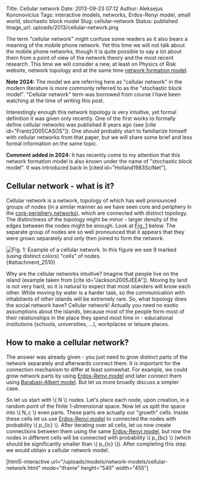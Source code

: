 Title: Cellular network
Date: 2013-09-23 07:12
Author: Aleksejus Kononovicius
Tags: interactive models, networks, Erdos-Renyi model, small world, stochastic block model
Slug: cellular-network
Status: published
Image_url: uploads/2013/cellular-network.png

The
term "cellular network" might confuse some readers as it also bears a
meaning of the mobile phone network. Yet this time we will not talk
about the mobile phone networks, though it is quite possible to say a
lot about them from a point of view of the network theory and the most
recent research. This time we will consider a new, at least on Physics
of Risk website, network topology and at the same time [network
formation
model](/tag/networks/).

**Note 2024:** The model we are referring here as "cellular network" in the
modern literature is more commonly referred to as the "stochastic block
model". "Cellular network" term was borrowed from course I have been
watching at the time of writing this post.
<!--more-->

Interestingly enough this network topology is very intuitive, yet formal
definition it was given only recently. One of the first works to
formally define cellular networks was published 8 years ago (see \[cite
id="Frantz2005CASOS"\]). One should probably start to familiarize
himself with cellular networks from that paper, but we will share some
brief and less formal information on the same topic.

**Comment added in 2024:** It has recently come to my attention that this
network formation model is also known under the name of "stochastic block
model". It was introduced back in [cited id="Holland1983SciNet"].

Cellular network - what is it?
------------------------------

Cellular network is a network, topology of which has well pronounced
groups of nodes (in a similar manner as we have seen core and periphery
in the [core-periphery
networks]({filename}/articles/2013/core-periphery-network-models.md)),
which are connected with distinct topology. The distinctness of the
topology might be minor - larger density of the edges between the nodes
might be enough. Look at [Fig. 1](#attachment_2510) below. The separate
group of nodes are so well pronounced that it appears that they were
grown separately and only then joined to form the network.

![Fig.  1: Example of a cellular network. In this figure we see 9 marked
(using distinct colors) "cells" of
nodes.]({static}/uploads/2013/cellular-network.png "Example of a cellular
network. In this figure we see 9 marked (using distinct colors) 'cells' of
nodes."){#attachment_2510} 

Why are the cellular networks intuitive? Imagine that people live on the
island (example taken from \[cite id="Jackson2005JEEA"\]). Moving by
land is not very hard, so it is natural to expect that most islanders
will know each other. While moving by water is a harder task, so the
communication with inhabitants of other islands will be extremely rare.
So, what topology does the social network have? Cellular network!
Actually you need no exotic assumptions about the islands, because most
of the people form most of their relationships in the place they spend
most time in - educational institutions (schools, universities, ...),
workplaces or leisure places.

How to make a cellular network?
-------------------------------

The answer was already given - you just need to grow distinct parts of
the network separately and afterwards connect them. It is important for
the connection mechanism to differ at least somewhat. For example, we
could grow network parts by using [Erdos-Renyi
model]({filename}/articles/2013/erdos-renyi-model.md)
and later connect them using [Barabasi-Albert
model]({filename}/articles/2013/barabasi-albert-model.md).
But let us more broadly discuss a simpler case.

So let us start with \\\(  N \\\) nodes. Let's place each node, upon
creation, in a random point of the finite 1-dimensional space. Now let
us split the space into \\\(  N\_c \\\) even parts. These parts are
actually our "growth" cells. Inside these cells let us use [Erdos-Renyi
model]({filename}/articles/2013/erdos-renyi-model.md)
to connected the nodes with probability \\\(  p\_{ic} \\\). After
iterating over all cells, let us now create connections between them
using the same [Erdos-Renyi
model]({filename}/articles/2013/erdos-renyi-model.md),
but now the nodes in different cells will be connected with probability
\\\(  p\_{bc} \\\) (which should be significantly smaller than \\\( p\_{ic} \\\)). After completing this step we would obtain a cellular
network model.

[html5-interactive
url="/uploads/models/network-models/cellular-network.html"
mode="iframe" height="540" width="455"]
